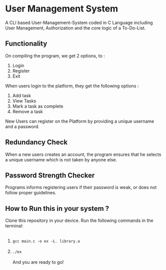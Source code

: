# User Management System
A CLI based User-Management-System coded in C Language including User Management, Authorization
and the core logic of a To-Do-List.

## Functionality
On compiling the program, we get 2 options, to :
1. Login
2. Register
3. Exit

When users login to the platform, they get the following options : 
1. Add task
2. View Tasks
3. Mark a task as complete
4. Remove a task

New Users can register on the Platform by providing a unique username and a password.

## Redundancy Check
When a new users creates an account, the program ensures that he selects a unique 
username which is not taken by anyone else.

## Password Strength Checker
Programs informs registering users if their password is weak, or does not
follow proper guidelines.

## How to Run this in your system ? 
Clone this repository in your device.
Run the following commands in the terminal: <br> <br>
1. `gcc main.c -o ex -L. library.a`<br> <br>
2. `./ex`<br> <br>
And you are ready to go!

